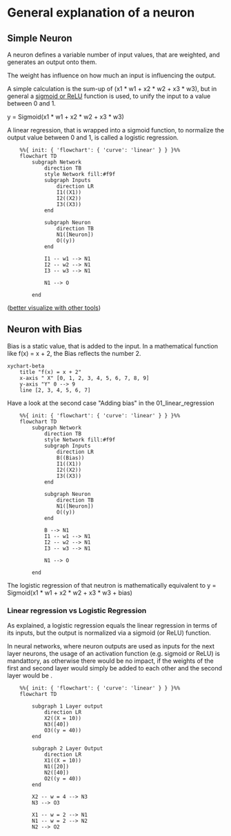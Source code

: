 # General explanation of a neuron

## Simple Neuron

A neuron defines a variable number of input values, that are weighted, and generates an output onto them.

The weight has influence on how much an input is influencing the output.

A simple calculation is the sum-up of (x1 * w1 + x2 * w2 + x3 * w3), but in general a [sigmoid or ReLU](https://wandb.ai/ayush-thakur/dl-question-bank/reports/ReLU-vs-Sigmoid-Function-in-Deep-Neural-Networks--VmlldzoyMDk0MzI) function is used, to unify the input to a value between 0 and 1.

y = Sigmoid(x1 * w1 + x2 * w2 + x3 * w3)

A linear regression, that is wrapped into a sigmoid function, to normalize the output value between 0 and 1, is called a logistic regression.
 
```mermaid
    %%{ init: { 'flowchart': { 'curve': 'linear' } } }%%
    flowchart TD
        subgraph Network
            direction TB
            style Network fill:#f9f
            subgraph Inputs
                direction LR
                I1((X1))
                I2((X2))
                I3((X3))
            end

            subgraph Neuron
                direction TB
                N1([Neuron])
                O((y))
            end

            I1 -- w1 --> N1
            I2 -- w2 --> N1
            I3 -- w3 --> N1

            N1 --> O

        end
```

([better visualize with other tools](https://github.com/ashishpatel26/Tools-to-Design-or-Visualize-Architecture-of-Neural-Network))

## Neuron with Bias

Bias is a static value, that is added to the input. In a mathematical function like f(x) = x + 2, the Bias reflects the number 2.

```mermaid
xychart-beta
    title "f(x) = x + 2"
    x-axis " X" [0, 1, 2, 3, 4, 5, 6, 7, 8, 9]
    y-axis "Y" 0 --> 9
    line [2, 3, 4, 5, 6, 7]
```

Have a look at the second case "Adding bias" in the 01_linear_regression

```mermaid
    %%{ init: { 'flowchart': { 'curve': 'linear' } } }%%
    flowchart TD
        subgraph Network
            direction TB
            style Network fill:#f9f
            subgraph Inputs
                direction LR
                B((Bias))
                I1((X1))
                I2((X2))
                I3((X3))
            end

            subgraph Neuron
                direction TB
                N1([Neuron])
                O((y))
            end

            B --> N1
            I1 -- w1 --> N1
            I2 -- w2 --> N1
            I3 -- w3 --> N1

            N1 --> O

        end
```

The logistic regression of that neutron is mathematically equivalent to y = Sigmoid(x1 * w1 + x2 * w2 + x3 * w3 + bias)

### Linear regression vs Logistic Regression

As explained, a logistic regression equals the linear regression in terms of its inputs, but the output is normalized via a sigmoid (or ReLU) function.

In neural networks, where neuron outputs are used as inputs for the next layer neurons, the usage of an activation function (e.g. sigmoid or ReLU) is mandattory, as otherwise there would be no impact, if the weights of the first and second layer would simply be added to each other and the second layer would be .

```mermaid
    %%{ init: { 'flowchart': { 'curve': 'linear' } } }%%
    flowchart TD
        
        subgraph 1 Layer output
            direction LR
            X2((X = 10))
            N3([40])
            O3((y = 40))
        end

        subgraph 2 Layer Output
            direction LR
            X1((X = 10))
            N1([20])
            N2([40])
            O2((y = 40))
        end

        X2 -- w = 4 --> N3
        N3 --> O3

        X1 -- w = 2 --> N1
        N1 -- w = 2 --> N2
        N2 --> O2
```
